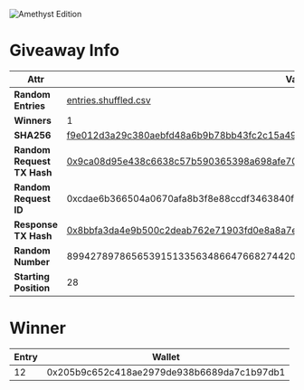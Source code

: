 ![Amethyst Edition](https://lh3.googleusercontent.com/KTuWM5n5YarneU7Mk9ccAenac69HskIGdJo3VcSyhHHyy-qLS8fsrpnXPVnHLvIfTmtXAc5texrBdtqkl2Ufqds4obfgqUPYNcjR=w300)

# Giveaway Info

| Attr | Val |
| ---- | --- |
| **Random Entries** | [entries.shuffled.csv](./entries.shuffled.csv) |
| **Winners** | 1 |
| **SHA256** | [f9e012d3a29c380aebfd48a6b9b78bb43fc2c15a499fb5833039403c36150cff](./entries.shuffled.sha256.txt) |
| **Random Request TX Hash** | [0x9ca08d95e438c6638c57b590365398a698afe70a4eded8af43fee0b3c5649d7a](https://polygonscan.com/tx/0x9ca08d95e438c6638c57b590365398a698afe70a4eded8af43fee0b3c5649d7a) |
| **Random Request ID** | 0xcdae6b366504a0670afa8b3f8e88ccdf3463840f19940c2ce0f7b9e9aedd552d |
| **Response TX Hash** | [0x8bbfa3da4e9b500c2deab762e71903fd0e8a8a7efeb2477fbf352e5bca2736f2](https://polygonscan.com/tx/0x8bbfa3da4e9b500c2deab762e71903fd0e8a8a7efeb2477fbf352e5bca2736f2) |
| **Random Number** | 89942789786565391513356348664766827442068503285823538249598165769689527964570 |
| **Starting Position** | 28 |

# Winner

| Entry | Wallet |
| ----- | ------ |
| 12 | 0x205b9c652c418ae2979de938b6689da7c1b97db1 |
